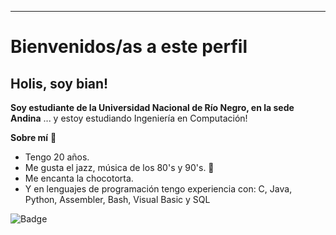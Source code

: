 ***

# Bienvenidos/as a este perfil

## Holis, soy bian!

**Soy estudiante de la Universidad Nacional de Río Negro, en la sede Andina**
... y estoy estudiando Ingeniería en Computación!

**Sobre mí** :mate: 

  - Tengo 20 años. 
  - Me gusta el jazz, música de los 80's y 90's. :brown_heart:
  - Me encanta la chocotorta.
  - Y en lenguajes de programación tengo experiencia con: C, Java, Python, Assembler, Bash, Visual Basic y SQL

![Badge](https://bit.ly/icom-badge)
